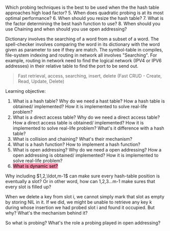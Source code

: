 Which probing techniques is the best to be used when the the hash table approaches high load factor?
5. When does quadratic probing is at its most optimal performance?
6. When should you resize the hash table?
7. What is the factor determining the best hash function to use?
8. When should you use Chaining and when should you use open addressing?

Dictionary involves the searching of a word from a subset of a word. The spell-checker involves comparing the word in its dictionary with the word given as parameter to see if they are match. The symbol-table in compiles, file-system indexing and routing in network all involves "Searching". For example, routing in network need to find the logical network (IPV4 or IPV6 addresses) in their relative table to find the port to be send out.

> Fast retrieval, access, searching, insert, delete (Fast CRUD - Create, Read, Update, Delete)

Learning objective:
1. What is a hash table? Why do we need a hast table? How a hash table is obtained/ implemented? How it is implemented to solve real-life problem?
2. What is a direct access table? Why do we need a direct access table? How a direct access table is obtained/ implemented? How it is implemented to solve real-life problem? What's it difference with a hash table?
3. What is collision and chaining? What's their mechanism?
4. What is a hash function? How to implement a hash function?
5. What is open addressing? Why do we need a open addressing? How a open addressing is obtained/ implemented? How it is implemented to solve real-life problem? 
6. <mark style="background: #FF5582A6;">What is dynamic set?</mark>

Why including $1,2,\ldot,m-1$ can make sure every hash-table position is eventually a slot? Or in other word, how can 1,2,3...m-1 make sures that every slot is filled up?

When we delete a key from slot i, we cannot simply mark that slot as empty by storing NIL in it. If we did, we might be unable to retrieve any key k during whose insertion we had probed slot i and found it occupied. But why? What's the mechanism behind it?

So what is probing? What's the role a probing played in open addressing?